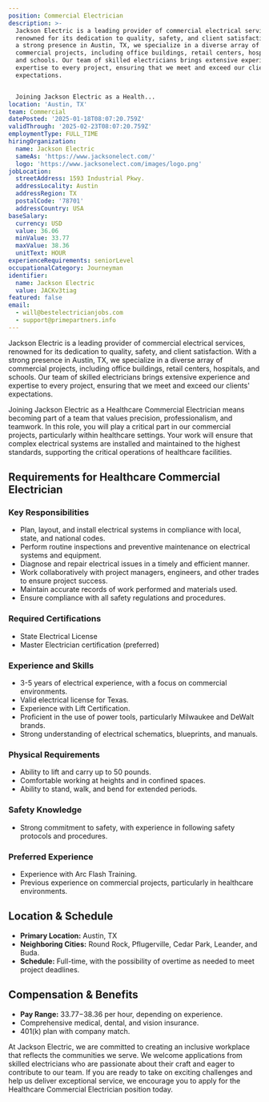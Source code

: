 ```yaml
---
position: Commercial Electrician
description: >-
  Jackson Electric is a leading provider of commercial electrical services,
  renowned for its dedication to quality, safety, and client satisfaction. With
  a strong presence in Austin, TX, we specialize in a diverse array of
  commercial projects, including office buildings, retail centers, hospitals,
  and schools. Our team of skilled electricians brings extensive experience and
  expertise to every project, ensuring that we meet and exceed our clients'
  expectations.


  Joining Jackson Electric as a Health...
location: 'Austin, TX'
team: Commercial
datePosted: '2025-01-18T08:07:20.759Z'
validThrough: '2025-02-23T08:07:20.759Z'
employmentType: FULL_TIME
hiringOrganization:
  name: Jackson Electric
  sameAs: 'https://www.jacksonelect.com/'
  logo: 'https://www.jacksonelect.com/images/logo.png'
jobLocation:
  streetAddress: 1593 Industrial Pkwy.
  addressLocality: Austin
  addressRegion: TX
  postalCode: '78701'
  addressCountry: USA
baseSalary:
  currency: USD
  value: 36.06
  minValue: 33.77
  maxValue: 38.36
  unitText: HOUR
experienceRequirements: seniorLevel
occupationalCategory: Journeyman
identifier:
  name: Jackson Electric
  value: JACKv3tiag
featured: false
email:
  - will@bestelectricianjobs.com
  - support@primepartners.info
---
```




Jackson Electric is a leading provider of commercial electrical services, renowned for its dedication to quality, safety, and client satisfaction. With a strong presence in Austin, TX, we specialize in a diverse array of commercial projects, including office buildings, retail centers, hospitals, and schools. Our team of skilled electricians brings extensive experience and expertise to every project, ensuring that we meet and exceed our clients' expectations.

Joining Jackson Electric as a Healthcare Commercial Electrician means becoming part of a team that values precision, professionalism, and teamwork. In this role, you will play a critical part in our commercial projects, particularly within healthcare settings. Your work will ensure that complex electrical systems are installed and maintained to the highest standards, supporting the critical operations of healthcare facilities.

## Requirements for Healthcare Commercial Electrician

### Key Responsibilities
- Plan, layout, and install electrical systems in compliance with local, state, and national codes.
- Perform routine inspections and preventive maintenance on electrical systems and equipment.
- Diagnose and repair electrical issues in a timely and efficient manner.
- Work collaboratively with project managers, engineers, and other trades to ensure project success.
- Maintain accurate records of work performed and materials used.
- Ensure compliance with all safety regulations and procedures.

### Required Certifications
- State Electrical License
- Master Electrician certification (preferred)

### Experience and Skills
- 3-5 years of electrical experience, with a focus on commercial environments.
- Valid electrical license for Texas.
- Experience with Lift Certification.
- Proficient in the use of power tools, particularly Milwaukee and DeWalt brands.
- Strong understanding of electrical schematics, blueprints, and manuals.

### Physical Requirements
- Ability to lift and carry up to 50 pounds.
- Comfortable working at heights and in confined spaces.
- Ability to stand, walk, and bend for extended periods.

### Safety Knowledge
- Strong commitment to safety, with experience in following safety protocols and procedures.

### Preferred Experience
- Experience with Arc Flash Training.
- Previous experience on commercial projects, particularly in healthcare environments.

## Location & Schedule

- **Primary Location:** Austin, TX
- **Neighboring Cities:** Round Rock, Pflugerville, Cedar Park, Leander, and Buda.
- **Schedule:** Full-time, with the possibility of overtime as needed to meet project deadlines.

## Compensation & Benefits

- **Pay Range:** $33.77-$38.36 per hour, depending on experience.
- Comprehensive medical, dental, and vision insurance.
- 401(k) plan with company match.

At Jackson Electric, we are committed to creating an inclusive workplace that reflects the communities we serve. We welcome applications from skilled electricians who are passionate about their craft and eager to contribute to our team. If you are ready to take on exciting challenges and help us deliver exceptional service, we encourage you to apply for the Healthcare Commercial Electrician position today.
